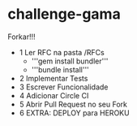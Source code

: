 # challenge-gama

Forkar!!!

* 1 Ler RFC na pasta /RFCs
    * '''gem install bundler'''
    * '''bundle install'''
* 2 Implementar Tests
* 3 Escrever Funcionalidade
* 4 Adicionar Circle CI
* 5 Abrir Pull Request no seu Fork
* 6 EXTRA: DEPLOY para HEROKU